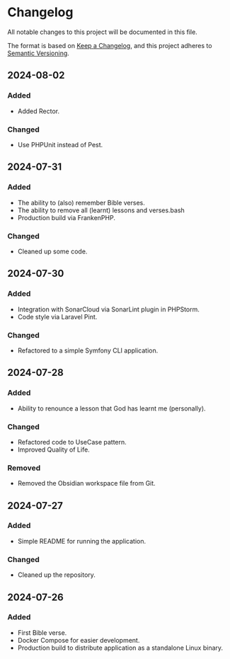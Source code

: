 # Changelog

All notable changes to this project will be documented in this file.

The format is based on [Keep a Changelog](https://keepachangelog.com/en/1.1.0/),
and this project adheres to [Semantic Versioning](https://semver.org/spec/v2.0.0.html).

## 2024-08-02

### Added

- Added Rector.

### Changed

- Use PHPUnit instead of Pest.

## 2024-07-31

### Added

- The ability to (also) remember Bible verses.
- The ability to remove all (learnt) lessons and verses.bash
- Production build via FrankenPHP.

### Changed

- Cleaned up some code.

## 2024-07-30

### Added

- Integration with SonarCloud via SonarLint plugin in PHPStorm.
- Code style via Laravel Pint.

### Changed

- Refactored to a simple Symfony CLI application.

## 2024-07-28

### Added

- Ability to renounce a lesson that God has learnt me (personally).

### Changed

- Refactored code to UseCase pattern.
- Improved Quality of Life.

### Removed

- Removed the Obsidian workspace file from Git.

## 2024-07-27

### Added

- Simple README for running the application.

### Changed

- Cleaned up the repository.

## 2024-07-26

### Added

- First Bible verse.
- Docker Compose for easier development.
- Production build to distribute application as a standalone Linux binary.
